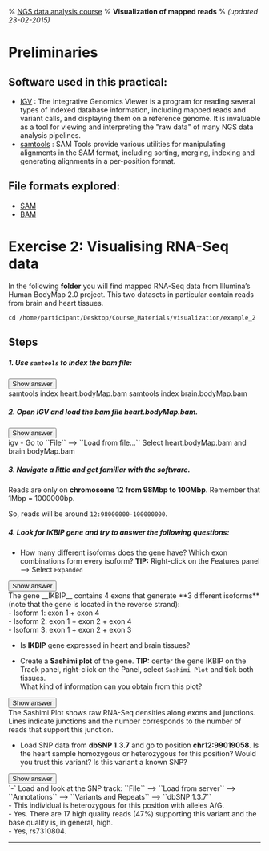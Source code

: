 % [NGS data analysis course](http://ngscourse.github.io/)
% __Visualization of mapped reads__
% _(updated 23-02-2015)_

<!-- COMMON LINKS HERE -->

[IGV]: http://www.broadinstitute.org/igv/home "IGV"
[Samtools]: http://samtools.sourceforge.net/ "samtools"


Preliminaries
================================================================================


Software used in this practical:
--------------------------------

- [IGV] : The Integrative Genomics Viewer is a program for reading several types of indexed database information, including mapped reads and variant calls, and displaying them on a reference genome. It is invaluable as a tool for viewing and interpreting the "raw data" of many NGS data analysis pipelines.
- [samtools] : SAM Tools provide various utilities for manipulating alignments in the SAM format, including sorting, merging, indexing and generating alignments in a per-position format.


File formats explored:
----------------------

- [SAM](http://samtools.sourceforge.net/SAMv1.pdf)
- [BAM](http://www.broadinstitute.org/igv/bam)


Exercise 2: Visualising RNA-Seq data
================================================================================

In the following **folder** you will find mapped RNA-Seq data from Illumina’s Human BodyMap 2.0 project. This two datasets in particular contain reads from brain and heart tissues.

    cd /home/participant/Desktop/Course_Materials/visualization/example_2


Steps
--------------------------------------------------------------------------------

##### 1. Use ``samtools`` to index the bam file:  

<input class="spoilerbutton" type="button" value="Show answer" onclick="this.value=this.value=='Show answer'?'Hide answer':'Show answer';">
<div class="spoiler"><div>
    samtools index heart.bodyMap.bam
    samtools index brain.bodyMap.bam
</div></div>

##### 2. Open IGV and load the bam file heart.bodyMap.bam.  

<input class="spoilerbutton" type="button" value="Show answer" onclick="this.value=this.value=='Show answer'?'Hide answer':'Show answer';">
<div class="spoiler"><div>
    igv
- Go to ``File`` --> ``Load from file...``
Select heart.bodyMap.bam and brain.bodyMap.bam
</div></div>

##### 3. Navigate a little and get familiar with the software.  
Reads are only on **chromosome 12 from 98Mbp to 100Mbp**.
Remember that 1Mbp = 1000000bp.

So, reads will be around ``12:98000000-100000000``.


##### 4. Look for ***IKBIP*** gene and try to answer the following questions:

 - How many different isoforms does the gene have? Which exon combinations form every isoform?
 **TIP:** Right-click on the Features panel --> Select ``Expanded``
<input class="spoilerbutton" type="button" value="Show answer" onclick="this.value=this.value=='Show answer'?'Hide answer':'Show answer';">
<div class="spoiler"><div>
The gene __IKBIP__ contains 4 exons that generate **3 different isoforms** (note that the gene is located in the reverse strand):<br>- Isoform 1: exon 1 + exon 4<br>- Isoform 2: exon 1 + exon 2 + exon 4<br>- Isoform 3: exon 1 + exon 2 + exon 3
</div></div>

 - Is __IKBIP__ gene expressed in heart and brain tissues? 

 - Create a **Sashimi plot** of the gene.
 **TIP:** center the gene IKBIP on the Track panel, right-click on the Panel, select ``Sashimi Plot`` and tick both tissues.  
 What kind of information can you obtain from this plot?
 <input class="spoilerbutton" type="button" value="Show answer" onclick="this.value=this.value=='Show answer'?'Hide answer':'Show answer';">
<div class="spoiler"><div>
The Sashimi Plot shows raw RNA-Seq densities along exons and junctions. Lines indicate junctions and the number corresponds to the number of reads that support this junction.
</div></div>

 - Load SNP data from **dbSNP 1.3.7** and go to position **chr12:99019058**.
 Is the heart sample homozygous or heterozygous for this position?
 Would you trust this variant?
 Is this variant a known SNP?
<input class="spoilerbutton" type="button" value="Show answer" onclick="this.value=this.value=='Show answer'?'Hide answer':'Show answer';">
<div class="spoiler"><div>
`-` Load and look at the SNP track:
  ``File`` –> ``Load from server`` –> ``Annotations`` –> ``Variants and Repeats`` –> ``dbSNP 1.3.7``<br>- This individual is heterozygous for this position with alleles A/G.<br> - Yes. There are 17 high quality reads (47%) supporting this variant and the base quality is, in general, high.<br> - Yes, rs7310804.
</div></div>

-----

